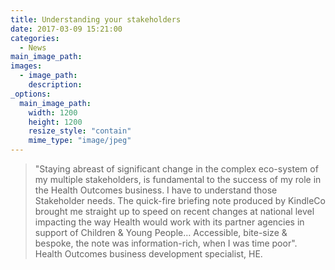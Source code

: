 ```yaml
---
title: Understanding your stakeholders
date: 2017-03-09 15:21:00
categories: 
  - News
main_image_path: 
images:
  - image_path: 
    description: 
_options:
  main_image_path:
    width: 1200
    height: 1200
    resize_style: "contain"
    mime_type: "image/jpeg"
---
```


> "Staying abreast of significant change in the complex eco-system of my multiple stakeholders, is fundamental to the success of my role in the Health Outcomes business. I have to understand those Stakeholder needs. The quick-fire briefing note produced by KindleCo brought me straight up to speed on recent changes at national level impacting the way Health would  work with its partner agencies in support of Children &amp; Young People… 
Accessible, bite-size &amp; bespoke, the note was information-rich, when I was time poor".
Health Outcomes business development specialist, HE.